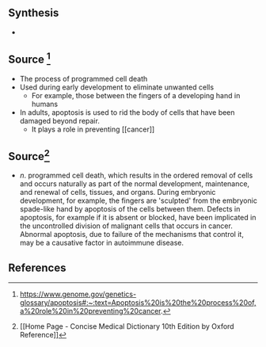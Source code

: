 ## Synthesis
- 
## Source [^1]
- The process of programmed cell death
- Used during early development to eliminate unwanted cells
	- For example, those between the fingers of a developing hand in humans
- In adults, apoptosis is used to rid the body of cells that have been damaged beyond repair.
	- It plays a role in preventing [[cancer]]
## Source[^2]
- $n$. programmed cell death, which results in the ordered removal of cells and occurs naturally as part of the normal development, maintenance, and renewal of cells, tissues, and organs. During embryonic development, for example, the fingers are 'sculpted' from the embryonic spade-like hand by apoptosis of the cells between them. Defects in apoptosis, for example if it is absent or blocked, have been implicated in the uncontrolled division of malignant cells that occurs in cancer. Abnormal apoptosis, due to failure of the mechanisms that control it, may be a causative factor in autoimmune disease.
## References

[^1]: https://www.genome.gov/genetics-glossary/apoptosis#:~:text=Apoptosis%20is%20the%20process%20of,a%20role%20in%20preventing%20cancer.
[^2]: [[Home Page - Concise Medical Dictionary 10th Edition by Oxford Reference]]